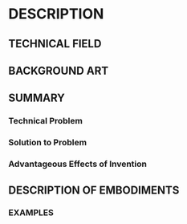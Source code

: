 # DESCRIPTION

## TECHNICAL FIELD

## BACKGROUND ART

## SUMMARY

### Technical Problem

### Solution to Problem

### Advantageous Effects of Invention

## DESCRIPTION OF EMBODIMENTS

### EXAMPLES

